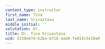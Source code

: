 ```yaml
---
content_type: instructor
first_name: Tina
last_name: Srivastava
middle_initial: ''
salutation: Dr.
title: Dr. Tina Srivastava
uid: 5320e67d-b2ba-b716-aae0-fe814c5e10a8
---
```

